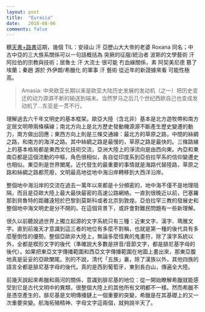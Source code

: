 ```yaml
---
layout: post
title:  "Eurasia"
date:   2018-08-06
comments: false
---
```


聽[天書+路書](http://lushu88.com/18)這期，幾個 TIL：安祿山 汗 亞歷山大大帝的老婆 Roxana 同名；中古中亞的三大族系關係可以一句話概括為 突厥的征服/統治者 波斯的文學藝術 汗 阿拉伯的宗教與技術；居魯士 汗 大流士 很可能 冇血緣關係，素 阿契美尼德 篡了 埃蘭；秦趙 源於 外伊朗/希臘化 的軍事 汗 藝術 從近年的新證據來看 可能性極高。

> Amasia: 中央欧亚长期以来是欧亚大陆历史发展的发动机（之一）把历史变迁的动力源源不断的输送到端末。当然罗马之后几个世纪西欧自己也变成发动机了…东亚是一贯不行。 

理解過去六千年文明史的基本框架。歐亞大陸（含北非）基本是北方遊牧帶和南方定居文明帶兩條橫線；南北方向上是北方歷史發動機源源不斷產生歷史變遷的動力，南方做出回應；東西方向上則是三條交通線：最北方的草原之路，中間的絲綢之路，和南方的海洋之路。其中絲綢之路是最慢的，草原之路是最快的。三條路線上的基本格局都是東西文化技術交流，亞洲大陸上的淨流向是由西向東。內亞和東南亞都是這個流動的中樞，角色很相似，各自從印度系到亞伯拉罕系的信仰變遷史也相似。東亞則是世界闌尾。近代發生的最重要的事情就是海路代替陸路，草原之路和絲綢之路都荒廢，文明最高地從地中海沿岸轉移到大西洋沿岸。

整個地中海沿岸的交流在過去一萬年以來都是十分頻密的，地中海不僅不是地理阻隔，而且是亞歐大陸上最大最快最密的高速公路網絡。一直到很晚近以前，巴塞羅那到貝魯特的距離遠短於巴黎到莫斯科或者北京到敦煌。亞伯拉罕三教的發展史和整個地中海文明史是分不開的。在這個背景下，或許會對難民問題有一些新理解。

很久以前聽說過世界上獨立起源的文字系統只有三種：近東文字、漢字、瑪雅文字。直到前幾天才意識到這三者的地位有多麼不對稱，也就是第一種的後代具有多麼壓倒性的優勢。整個亞歐非大陸上，無論多麼怪異的鬼畫符，除了漢字系統以外，全都是楔形文字的後代（準確說大多數是拼音/音節文字，都是腓尼基字母的後代）。如果把東亞文字傳播範圍和西亞文字傳播範圍在地圖上畫出來，那東亞腹地真是妥妥的亞歐闌尾。別的不說，清代「五族」裏，除了漢族以外，其他四族的語言全都是腓尼基字母的後代。真的是西到葡萄牙，東到長白山，傳遍全大陸。

前幾天說起來希臘和兩河的關係，意識到腓尼基的地位：從一開始瞭解希臘就能感受到它是古代文明中的異類，很整個大陸上的其他所有文明都不一樣。然而希臘不是憑空產生的，腓尼基是文明傳播鏈上一個重要的突變，希臘是在其基礎上的又一次重要突變。航海拓殖精神、字母文字這兩個，就夠說半天了。 
